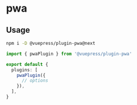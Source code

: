 # pwa

<NpmBadge package="@vuepress/plugin-pwa" />

## Usage

```bash
npm i -D @vuepress/plugin-pwa@next
```

```ts title=".vuepress/config.ts"
import { pwaPlugin } from '@vuepress/plugin-pwa'

export default {
  plugins: [
    pwaPlugin({
      // options
    }),
  ],
}
```
